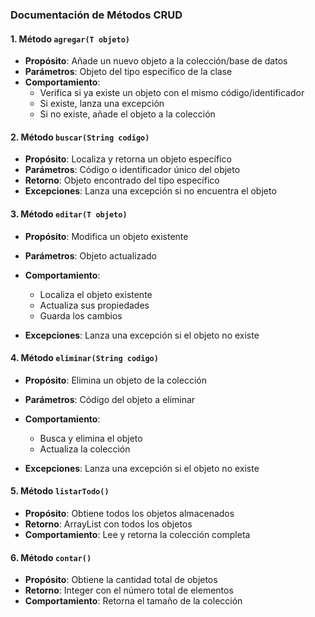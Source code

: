 ### Documentación de Métodos CRUD
#### 1. Método `agregar(T objeto)`
- **Propósito**: Añade un nuevo objeto a la colección/base de datos
- **Parámetros**: Objeto del tipo específico de la clase
- **Comportamiento**:
    - Verifica si ya existe un objeto con el mismo código/identificador
    - Si existe, lanza una excepción
    - Si no existe, añade el objeto a la colección

#### 2. Método `buscar(String codigo)`
- **Propósito**: Localiza y retorna un objeto específico
- **Parámetros**: Código o identificador único del objeto
- **Retorno**: Objeto encontrado del tipo específico
- **Excepciones**: Lanza una excepción si no encuentra el objeto

#### 3. Método `editar(T objeto)`
- **Propósito**: Modifica un objeto existente
- **Parámetros**: Objeto actualizado
- **Comportamiento**:
    - Localiza el objeto existente
    - Actualiza sus propiedades
    - Guarda los cambios

- **Excepciones**: Lanza una excepción si el objeto no existe

#### 4. Método `eliminar(String codigo)`
- **Propósito**: Elimina un objeto de la colección
- **Parámetros**: Código del objeto a eliminar
- **Comportamiento**:
    - Busca y elimina el objeto
    - Actualiza la colección

- **Excepciones**: Lanza una excepción si el objeto no existe

#### 5. Método `listarTodo()`
- **Propósito**: Obtiene todos los objetos almacenados
- **Retorno**: ArrayList con todos los objetos
- **Comportamiento**: Lee y retorna la colección completa

#### 6. Método `contar()`
- **Propósito**: Obtiene la cantidad total de objetos
- **Retorno**: Integer con el número total de elementos
- **Comportamiento**: Retorna el tamaño de la colección
